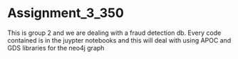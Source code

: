 # Assignment_3_350

This is group 2 and we are dealing with a fraud detection db. Every code contained is in the juypter notebooks
and this will deal with using APOC and GDS libraries for the neo4j graph
